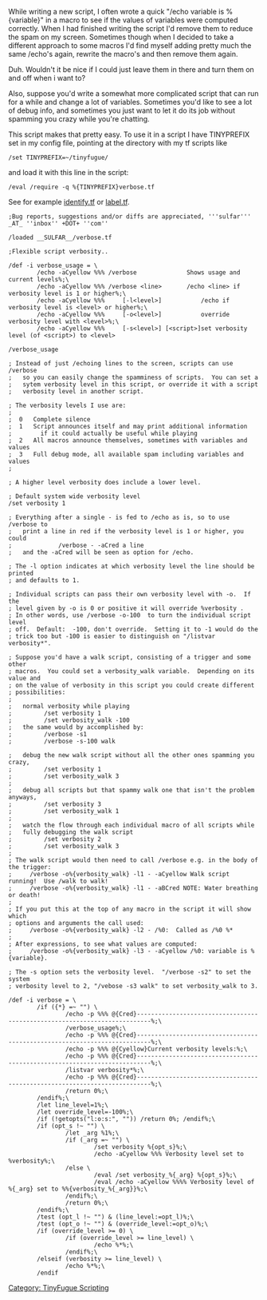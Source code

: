 While writing a new script, I often wrote a quick "/echo variable is
%{variable}" in a macro to see if the values of variables were computed
correctly. When I had finished writing the script I'd remove them to
reduce the spam on my screen. Sometimes though when I decided to take a
different approach to some macros I'd find myself adding pretty much the
same /echo's again, rewrite the macro's and then remove them again.

Duh. Wouldn't it be nice if I could just leave them in there and turn
them on and off when i want to?

Also, suppose you'd write a somewhat more complicated script that can
run for a while and change a lot of variables. Sometimes you'd like to
see a lot of debug info, and sometimes you just want to let it do its
job without spamming you crazy while you're chatting.

This script makes that pretty easy. To use it in a script I have
TINYPREFIX set in my config file, pointing at the directory with my tf
scripts like

    /set TINYPREFIX=~/tinyfugue/

and load it with this line in the script:

    /eval /require -q %{TINYPREFIX}verbose.tf

See for example [identify.tf](identify.tf "wikilink") or
[label.tf](label.tf "wikilink").

    ;Bug reports, suggestions and/or diffs are appreciated, '''sulfar''' _AT_ ''inbox'' +DOT+ ''com''

    /loaded __SULFAR__/verbose.tf

    ;Flexible script verbosity..

    /def -i verbose_usage = \
            /echo -aCyellow %%% /verbose              Shows usage and current levels%;\
            /echo -aCyellow %%% /verbose <line>       /echo <line> if verbosity level is 1 or higher%;\
            /echo -aCyellow %%%     [-l<level>]           /echo if verbosity level is <level> or higher%;\
            /echo -aCyellow %%%     [-o<level>]           override verbosity level with <level>%;\
            /echo -aCyellow %%%     [-s<level>] [<script>]set verbosity level (of <script>) to <level>

    /verbose_usage

    ; Instead of just /echoing lines to the screen, scripts can use /verbose
    ;   so you can easily change the spamminess of scripts.  You can set a
    ;   sytem verbosity level in this script, or override it with a script
    ;   verbosity level in another script.

    ; The verbosity levels I use are:
    ;
    ;  0   Complete silence
    ;  1   Script announces itself and may print additional information
    ;        if it could actually be useful while playing
    ;  2   All macros announce themselves, sometimes with variables and values
    ;  3   Full debug mode, all available spam including variables and values
    ;

    ; A higher level verbosity does include a lower level.

    ; Default system wide verbosity level
    /set verbosity 1

    ; Everything after a single - is fed to /echo as is, so to use /verbose to
    ;   print a line in red if the verbosity level is 1 or higher, you could
    ;             /verbose - -aCred a line
    ;   and the -aCred will be seen as option for /echo.

    ; The -l option indicates at which verbosity level the line should be printed
    ; and defaults to 1.

    ; Individual scripts can pass their own verbosity level with -o.  If the
    ; level given by -o is 0 or positive it will override %verbosity .
    ; In other words, use /verbose -o-100  to turn the individual script level
    ; off.  Default:  -100, don't override.  Setting it to -1 would do the
    ; trick too but -100 is easier to distinguish on "/listvar verbosity*".

    ; Suppose you'd have a walk script, consisting of a trigger and some other
    ; macros.  You could set a verbosity_walk variable.  Depending on its value and
    ; on the value of verbosity in this script you could create different
    ; possibilities:
    ;
    ;   normal verbosity while playing
    ;         /set verbosity 1
    ;         /set verbosity_walk -100
    ;   the same would by accomplished by:
    ;         /verbose -s1
    ;         /verbose -s-100 walk

    ;   debug the new walk script without all the other ones spamming you crazy,
    ;         /set verbosity 1
    ;         /set verbosity_walk 3
    ;
    ;   debug all scripts but that spammy walk one that isn't the problem anyways,
    ;         /set verbosity 3
    ;         /set verbosity_walk 1
    ;
    ;   watch the flow through each individual macro of all scripts while
    ;   fully debugging the walk script
    ;         /set verbosity 2
    ;         /set verbosity_walk 3
    ;
    ; The walk script would then need to call /verbose e.g. in the body of the trigger:
    ;     /verbose -o%{verbosity_walk} -l1 - -aCyellow Walk script running!  Use /walk to walk!
    ;     /verbose -o%{verbosity_walk} -l1 - -aBCred NOTE: Water breathing or death!
    ;
    ; If you put this at the top of any macro in the script it will show which
    ; options and arguments the call used:
    ;     /verbose -o%{verbosity_walk} -l2 - /%0:  Called as /%0 %*
    ;
    ; After expressions, to see what values are computed:
    ;     /verbose -o%{verbosity_walk} -l3 - -aCyellow /%0: variable is %{variable}.

    ; The -s option sets the verbosity level.  "/verbose -s2" to set the system
    ; verbosity level to 2, "/vebose -s3 walk" to set verbosity_walk to 3.

    /def -i verbose = \
            /if ({*} =~ "") \
                    /echo -p %%% @{Cred}--------------------------------------------------------------------------%;\
                    /verbose_usage%;\
                    /echo -p %%% @{Cred}--------------------------------------------------------------------------%;\
                    /echo -p %%% @{Cyellow}Current verbosity levels:%;\
                    /echo -p %%% @{Cred}--------------------------------------------------------------------------%;\
                    /listvar verbosity*%;\
                    /echo -p %%% @{Cred}--------------------------------------------------------------------------%;\
                    /return 0%;\
            /endif%;\
            /let line_level=1%;\
            /let override_level=-100%;\
            /if (!getopts("l:o:s:", "")) /return 0%; /endif%;\
            /if (opt_s !~ "") \
                    /let _arg %1%;\
                    /if (_arg =~ "") \
                            /set verbosity %{opt_s}%;\
                            /echo -aCyellow %%% Verbosity level set to %verbosity%;\
                    /else \
                            /eval /set verbosity_%{_arg} %{opt_s}%;\
                            /eval /echo -aCyellow %%%% Verbosity level of %{_arg} set to %%{verbosity_%{_arg}}%;\
                    /endif%;\
                    /return 0%;\
            /endif%;\
            /test (opt_l !~ "") & (line_level:=opt_l)%;\
            /test (opt_o !~ "") & (override_level:=opt_o)%;\
            /if (override_level >= 0) \
                    /if (override_level >= line_level) \
                            /echo %*%;\
                    /endif%;\
            /elseif (verbosity >= line_level) \
                    /echo %*%;\
            /endif

[Category: TinyFugue
Scripting](Category:_TinyFugue_Scripting "wikilink")
